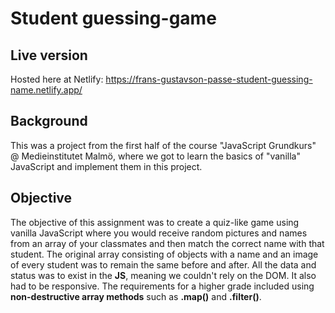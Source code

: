 # Student guessing-game

## Live version
Hosted here at Netlify: https://frans-gustavson-passe-student-guessing-name.netlify.app/

## Background
This was a project from the first half of the course "JavaScript Grundkurs" @ Medieinstitutet Malmö, where we got to learn the basics of "vanilla" JavaScript and implement them in this project.

## Objective
The objective of this assignment was to create a quiz-like game using vanilla JavaScript where you would receive random pictures and names from an array of your classmates and then match the correct name with that student. The original array consisting of objects with a name and an image of every student was to remain the same before and after. All the data and status was to exist in the **JS**, meaning we couldn't rely on the DOM. It also had to be responsive. The requirements for a higher grade included using **non-destructive array methods** such as **.map()** and **.filter()**.
